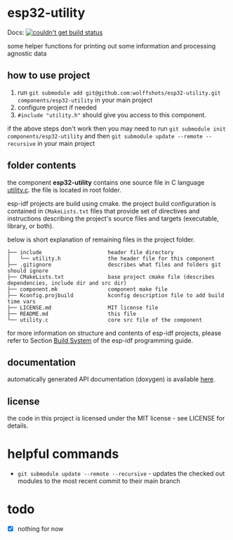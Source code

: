 # esp32-utility
Docs: [![couldn't get build status](https://api.travis-ci.com/wolffshots/esp32-utility.svg?branch=main "Current doc build status")](https://wolffshots.github.io/esp32-utility/index.html)

some helper functions for printing out some information and processing agnostic data

## how to use project

1. run ```git submodule add git@github.com:wolffshots/esp32-utility.git components/esp32-utility``` in your main project
2. configure project if needed
3. ```#include "utility.h"``` should give you access to this component.

if the above steps don't work then you may need to run ```git submodule init components/esp32-utility``` 
and then ```git submodule update --remote --recursive``` in your main project

## folder contents

the component **esp32-utility** contains one source file in C language [utility.c](utility.c). the file is located in root folder.

esp-idf projects are build using cmake. the project build configuration is contained in `CMakeLists.txt` files that provide set of directives and instructions describing the project's source files and targets (executable, library, or both). 

below is short explanation of remaining files in the project folder.

```
├── include                     header file directory
│   └── utility.h               the header file for this component
├── .gitignore                  describes what files and folders git should ignore
├── CMakeLists.txt              base project cmake file (describes dependencies, include dir and src dir)
├── component.mk                component make file
├── Kconfig.projbuild           kconfig description file to add build time vars
├── LICENSE.md                  MIT license file
├── README.md                   this file
└── utility.c                   core src file of the component
```

for more information on structure and contents of esp-idf projects, please refer to Section [Build System](https://docs.espressif.com/projects/esp-idf/en/latest/esp32/api-guides/build-system.html) of the esp-idf programming guide.

## documentation

automatically generated API documentation (doxygen) is available [here](https://wolffshots.github.io/esp32-utility/index.html).

## license

the code in this project is licensed under the MIT license - see LICENSE for details.

# helpful commands
- ```git submodule update --remote --recursive``` - updates the checked out modules to the most recent commit to their main branch

# todo
 
 - [x] nothing for now